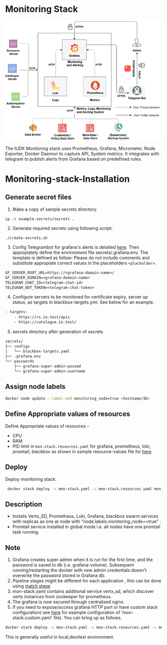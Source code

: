# Monitoring Stack


<p align="center">
<img src="./mon_stack_architecture.png">
</p>


The IUDX Monitoring stack uses Prometheus, Grafana, Micrometer, Node Exporter, Docker Daemon to capture API, System metrics. It integrates with telegram to publish alerts from Grafana based on predefined rules.  
# Monitoring-stack-Installation
## Generate secret files
1. Make a copy of sample secrets directory.
```
cp -r example-secrets/secrets .
```
2. Generate required secrets using following script:
```
./create-secrets.sh
```
 3. Config Telegrambot for grafana's alerts is detailed [here](https://gist.github.com/abhilashvenkatesh/50478502ccd257a28d2c441ac51a8d65). Then appropiately define the environment file  secrets/.grafana.env. The template is defined as follow:
 Please do not include comments and substitute appropiate correct values in the placeholders ``<placholder>``.
```
GF_SERVER_ROOT_URL=https://<grafana-domain-name>/
GF_SERVER_DOMAIN=<grafana-domain-name>
TELEGRAM_CHAT_ID=<telegram-chat-id>
TELEGRAM_BOT_TOKEN=<telegram-chat-token>
```
4. Configure servers to be monitored for certificate expiry, server up status, as targets in  blackbox-targets.yml. See below for an example.
```sh
- targets:
    - https://rs.io.test/apis
    - https://catalogue.io.test/
```
5. secrets directory after generation of secrets
```
secrets/
├── configs
│   └── blackbox-targets.yaml
├── .grafana.env
└── passwords
    ├── grafana-super-admin-passwd
    └── grafana-super-admin-username
```
## Assign node labels 
```sh
docker node update --label-add monitoring_node=true <hostname/ID>
```
## Define Appropriate values of resources

Define Appropriate values of resources -
- CPU 
- RAM 
- PID limit 
in `mon-stack.resources.yaml`  for grafana, prometheus, loki, promtail, blackbox as shown in sample resource-values file for [here](example-mon-stack.resources.yaml)

## Deploy
Deploy monitoring stack:
```sh
 docker stack deploy -c mon-stack.yaml -c mon-stack.resources.yaml mon-stack
```
## Description
* Installs Vertx_SD, Prometheus, Loki, Grafana, blackbox swarm services with replicas as one at node with "node.labels.monitoring_node==true" .
* Promtail service installed in global mode i.e. all nodes have one promtail task running.


## Note  

1. Grafana creates super admin  when it is run for the
   first time, and the password is saved to db (i.e. grafana-volume). Subsequent
   running/restarting the docker with new admin credentials doesn't overwrite
   the password stored in Grafana db.
2. Pipeline stages might be different for each application , this can be done using [match stage](https://grafana.com/docs/loki/latest/clients/promtail/stages/match/)
3. mon-stack.yaml contains additional service vertx_sd, which discover vertx instances from zookeeper for prometheus.
4.  The grafana is now secured through centralised nginx.
5. If you need to expose/access grafana HTTP port or have custom stack configuration( see [here](example-mon-stack.custom.yaml) for example configuration of 'mon-stack.custom.yaml' file). You can bring up as follows.
```sh
docker stack deploy -c mon-stack.yaml -c mon-stack.resources.yaml -c mon-stack.custom.yaml mon-stack
```
This is generally useful in local,dev/test environment.
                                                            
